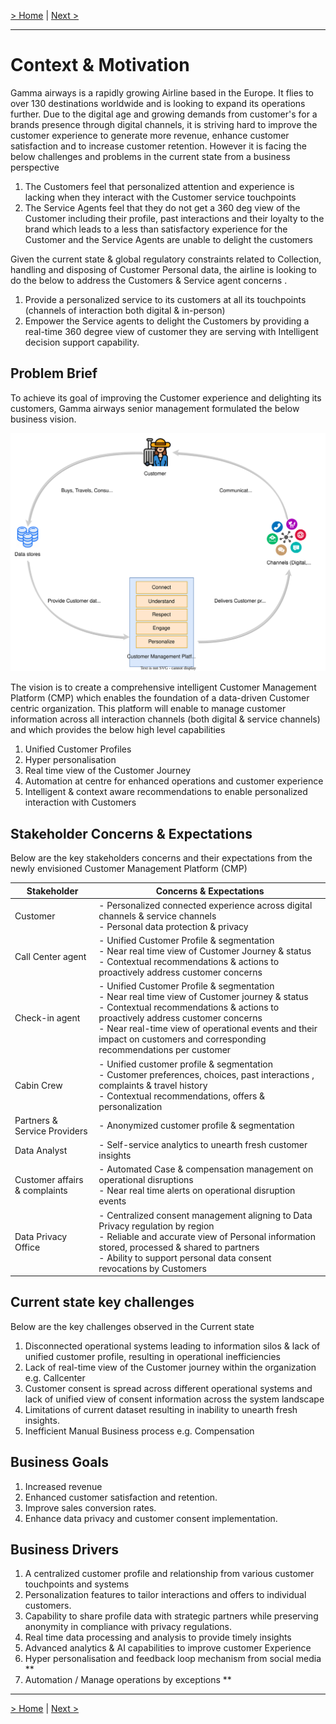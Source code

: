[> Home](../README.md)
| [Next >](../2.architecture_analysis/README.md)

---

# Context & Motivation
Gamma airways is a rapidly growing Airline based in the Europe. It flies to over 130 destinations worldwide and is looking to expand its operations further. 
Due to the digital age and growing demands from customer's for a brands presence through digital channels, it is striving hard to improve the customer experience to generate more revenue, enhance customer satisfaction and to increase customer retention. However it is facing the below challenges and problems in the current state from a business perspective

1. The Customers feel that personalized attention and experience is lacking when they interact with the Customer service touchpoints
2. The Service Agents feel that they do not get a 360 deg view of the Customer including their profile, past interactions and their loyalty to the brand which leads to a less than satisfactory experience for the Customer and the Service Agents are unable to delight the customers

Given the current state & global regulatory constraints related to Collection, handling and disposing of Customer Personal data, the airline is looking to do the below to address the Customers & Service agent concerns .

1. Provide a personalized service to its customers at all its touchpoints (channels of interaction both digital & in-person)
2. Empower the Service agents to delight the Customers by providing a real-time 360 degree view of customer they are serving with Intelligent decision support capability. 

## Problem Brief
To achieve its goal of improving the Customer experience and delighting its customers, Gamma airways senior management formulated the below business vision.

![Business Vision](Customer_Mgmt_Platform_Arch_Katas-CMP_Business_Vision.svg)

The vision is to create a comprehensive intelligent Customer Management Platform (CMP) which enables the foundation of a data-driven Customer centric organization. This platform will enable to manage customer information across all interaction channels (both digital & service channels) and which provides the below high level capabilities

1. Unified Customer Profiles
2. Hyper personalisation 
3. Real time view of the Customer Journey
4. Automation at centre for enhanced operations and customer experience
5. Intelligent & context aware recommendations to enable personalized interaction with Customers

## Stakeholder Concerns & Expectations
Below are the key stakeholders concerns and their expectations from the newly envisioned Customer Management Platform (CMP)


| Stakeholder | Concerns & Expectations |
| --- | --- |
| Customer | - Personalized connected experience across digital channels & service channels <br/> - Personal data protection & privacy |
| Call Center agent | - Unified Customer Profile & segmentation <br/> - Near real time view of Customer Journey & status <br/> - Contextual recommendations & actions to proactively address customer concerns |
| Check-in agent | - Unified Customer Profile & segmentation <br/> - Near real time view of Customer journey & status <br/> - Contextual recommendations & actions to proactively address customer concerns <br/> - Near real-time view of operational events and their impact on customers and corresponding recommendations per customer|
| Cabin Crew | - Unified customer profile & segmentation <br/> - Customer preferences, choices, past interactions , complaints & travel history <br/> - Contextual recommendations, offers & personalization |
| Partners & Service Providers | - Anonymized customer profile & segmentation |
| Data Analyst | - Self-service analytics to unearth fresh customer insights |
| Customer affairs & complaints| - Automated Case & compensation management on operational disruptions <br/> - Near real time alerts on operational disruption events|
| Data Privacy Office | - Centralized consent management aligning to Data Privacy regulation by region <br/> - Reliable and accurate view of Personal information stored, processed & shared to partners <br/> - Ability to support personal data consent revocations by Customers|    

## Current state key challenges
Below are the key challenges observed in the Current state

1. Disconnected operational systems leading to information silos & lack of unified customer profile, resulting in operational inefficiencies
2. Lack of real-time view of the Customer journey within the organization e.g. Callcenter 
3. Customer consent is spread across different operational systems and lack of unified view of consent information across the system landscape
4. Limitations of current dataset resulting in inability to unearth fresh insights.
5. Inefficient Manual Business process e.g. Compensation  

## Business Goals
1. Increased revenue
2. Enhanced customer satisfaction and retention. 
3. Improve sales conversion rates.
4. Enhance data privacy and customer consent implementation.

## Business Drivers

1. A centralized customer profile and relationship from various customer touchpoints and systems
2. Personalization features to tailor interactions and offers to individual customers.
3. Capability to share profile data with strategic partners while preserving anonymity in compliance with privacy regulations.
4. Real time data processing and analysis to provide timely insights
5. Advanced analytics & AI capabilities to improve customer Experience
6. Hyper personalisation and feedback loop mechanism from social media **
7. Automation / Manage operations by exceptions **

---
[> Home](../README.md)
| [Next >](../2.architecture_analysis/README.md)

